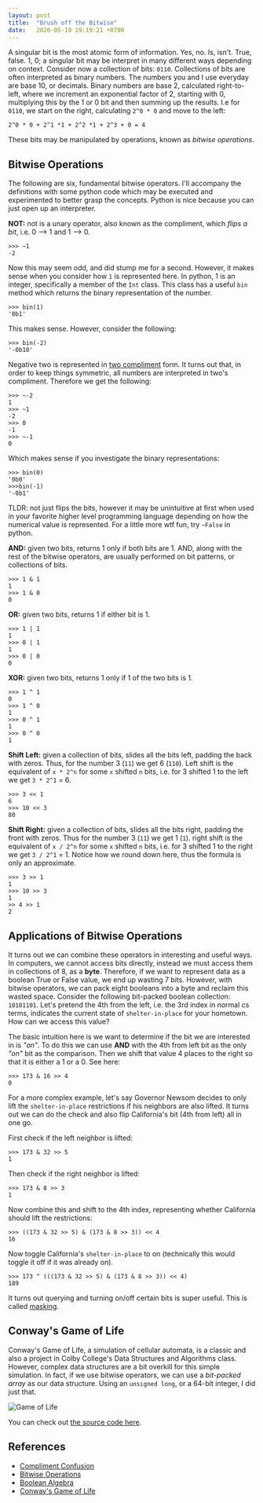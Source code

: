 ```yaml
---
layout: post
title:  "Brush off the Bitwise"
date:   2020-05-19 19:19:21 +0700
---
```


A singular bit is the most atomic form of information. Yes, no. Is, isn't. True, false. 1, 0; a singular bit may be interpret in many different ways depending on context. Consider now a collection of bits: `0110`. Collections of bits are often interpreted as binary numbers. The numbers you and I use everyday are base 10, or decimals. Binary numbers are base 2, calculated right-to-left, where we increment an exponential factor of 2, starting with 0, multiplying this by the 1 or 0 bit and then summing up the results. I.e for `0110`, we start on the right, calculating `2^0 * 0` and move to the left:

`2^0 * 0 + 2^1 *1 + 2^2 *1 + 2^3 + 0 = 4`

These bits may be manipulated by operations, known as *bitwise operations*.

## Bitwise Operations

The following are six, fundamental bitwise operators. I'll accompany the definitions with some python code which may be executed and experimented to better grasp the concepts. Python is nice because you can just open up an interpreter.

**NOT:** not is a unary operator, also known as the compliment, which *flips a bit*, i.e. 0 --> 1 and 1 --> 0.

```
>>> ~1
-2
```

Now this may seem odd, and did stump me for a second. However, it makes sense when you consider how `1` is represented here. In python, 1 is an integer, specifically a member of the `Int` class. This class has a useful `bin` method which returns the binary representation of the number. 

```
>>> bin(1)
'0b1'
```

This makes sense. However, consider the following:

```
>>> bin(-2)
'-0b10'
```

Negative two is represented in [two compliment](https://en.wikipedia.org/wiki/Two%27s_complement) form. It turns out that, in order to keep things symmetric, all numbers are interpreted in two's compliment. Therefore we get the following:

```
>>> ~-2
1
>>> ~1
-2
>>> 0
-1
>>> ~-1
0
```

Which makes sense if you investigate the binary representations:

```
>>> bin(0)
'0b0'
>>>bin(-1)
'-0b1'
```

TLDR: not just flips the bits, however it may be unintuitive at first when used in your favorite higher level programming language depending on how the numerical value is represented. For a little more wtf fun, try `~False` in python.

**AND:** given two bits, returns 1 only if both bits are 1. AND, along with the rest of the bitwise operators, are usually performed on bit patterns, or collections of bits.

```
>>> 1 & 1
1
>>> 1 & 0
0
```

**OR:** given two bits, returns 1 if either bit is 1.

```
>>> 1 | 1
1
>>> 0 | 1
1
>>> 0 | 0
0
```

**XOR:** given two bits, returns 1 only if 1 of the two bits is 1.

```
>>> 1 ^ 1
0
>>> 1 ^ 0
1
>>> 0 ^ 1
1
>>> 0 ^ 0
1
```

**Shift Left:** given a collection of bits, slides all the bits left, padding the back with zeros. Thus, for the number 3 (`11`) we get 6 (`110`). Left shift is the equivalent of `x * 2^n` for some `x` shifted `n` bits, i.e. for 3 shifted 1 to the left we get `3 * 2^1` = 6.

```
>>> 3 << 1
6
>>> 10 << 3
80
```


**Shift Right:** given a collection of bits, slides all the bits right, padding the front with zeros. Thus for the number 3 (`11`) we get 1 (`1`). right shift is the equivalent of `x / 2^n` for some `x` shifted `n` bits, i.e. for 3 shifted 1 to the right we get `3 / 2^1` = 1. Notice how we round down here, thus the formula is only an approximate. 

```
>>> 3 >> 1
1
>>> 10 >> 3
1
>> 4 >> 1
2
```

## Applications of Bitwise Operations

It turns out we can combine these operators in interesting and useful ways. In computers, we cannot access bits directly, instead we must access them in collections of 8, as a **byte**. Therefore, if we want to represent data as a boolean True or False value, we end up wasting 7 bits. However, with bitwise operators, we can pack eight booleans into a byte and reclaim this wasted space. Consider the following bit-packed boolean collection: `10101101`. Let's pretend the 4th from the left, i.e. the 3rd index in normal cs terms, indicates the current state of `shelter-in-place` for your hometown. How can we access this value?

The basic intuition here is we want to determine if the bit we are interested in is *"on"*. To do this we can use **AND** with the 4th from left bit as the only *"on"* bit as the comparison. Then we shift that value 4 places to the right so that it is either a 1 or a 0. See here:

```
>>> 173 & 16 >> 4
0
```

For a more complex example, let's say Governor Newsom decides to only lift the `shelter-in-place` restrictions if his neighbors are also lifted. It turns out we can do the check and also flip California's bit (4th from left) all in one go.

First check if the left neighbor is lifted:
```
>>> 173 & 32 >> 5
1 
```

Then check if the right neighbor is lifted:
```
>>> 173 & 8 >> 3
1
```

Now combine this and shift to the 4th index, representing whether California should lift the restrictions:
```
>>> ((173 & 32 >> 5) & (173 & 8 >> 3)) << 4
16
```

Now toggle California's `shelter-in-place` to on (technically this would toggle it off if it was already on).
```
>>> 173 ^ (((173 & 32 >> 5) & (173 & 8 >> 3)) << 4)
189
```

It turns out querying and turning on/off certain bits is super useful. This is called [masking](https://en.wikipedia.org/wiki/Mask_(computing)).

## Conway's Game of Life 

Conway's Game of Life, a simulation of cellular automata, is a classic and also a project in Colby College's Data Structures and Algorithms class. However, complex data structures are a bit overkill for this simple simulation. In fact, if we use bitwise operators, we can use a *bit-packed array* as our data structure. Using an `unsigned long`, or a 64-bit integer, I did just that.

![Game of Life](https://imgur.com/xPsxfSj.png) 

You can check out [the source code here](https://github.com/robertDurst/GameOfLife).

## References

* [Compliment Confusion](https://stackoverflow.com/questions/791328/how-does-the-bitwise-complement-operator-tilde-work)
* [Bitwise Operations](https://en.wikipedia.org/wiki/Bitwise_operation)
* [Boolean Algebra](https://en.wikipedia.org/wiki/Boolean_algebra)
* [Conway's Game of Life](https://bitstorm.org/gameoflife/)
